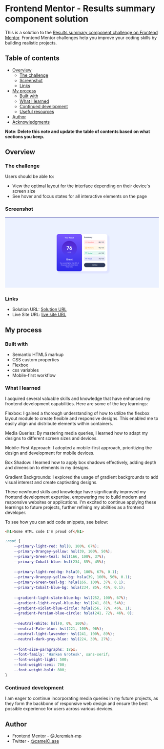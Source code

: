 # Frontend Mentor - Results summary component solution

This is a solution to the [Results summary component challenge on Frontend Mentor](https://www.frontendmentor.io/challenges/results-summary-component-CE_K6s0maV). Frontend Mentor challenges help you improve your coding skills by building realistic projects. 

## Table of contents

- [Overview](#overview)
  - [The challenge](#the-challenge)
  - [Screenshot](#screenshot)
  - [Links](#links)
- [My process](#my-process)
  - [Built with](#built-with)
  - [What I learned](#what-i-learned)
  - [Continued development](#continued-development)
  - [Useful resources](#useful-resources)
- [Author](#author)
- [Acknowledgments](#acknowledgments)

**Note: Delete this note and update the table of contents based on what sections you keep.**

## Overview

### The challenge

Users should be able to:

- View the optimal layout for the interface depending on their device's screen size
- See hover and focus states for all interactive elements on the page

### Screenshot

![](./design/screenshot.png)

### Links

- Solution URL: [Solution URL](https://github.com/camelCase-cc/frontend-mentor-result-summary-component)
- Live Site URL: [live site URL](https://camelcase-cc.github.io/frontend-mentor-result-summary-component/)

## My process

### Built with

- Semantic HTML5 markup
- CSS custom properties
- Flexbox
- css variables
- Mobile-first workflow

### What I learned

I acquired several valuable skills and knowledge that have enhanced my frontend development capabilities. Here are some of the key learnings:

Flexbox: I gained a thorough understanding of how to utilize the flexbox layout module to create flexible and responsive designs. This enabled me to easily align and distribute elements within containers.

Media Queries: By mastering media queries, I learned how to adapt my designs to different screen sizes and devices.

Mobile-First Approach: I adopted a mobile-first approach, prioritizing the design and development for mobile devices.

Box Shadow: I learned how to apply box shadows effectively, adding depth and dimension to elements in my designs. 

Gradient Backgrounds: I explored the usage of gradient backgrounds to add visual interest and create captivating designs.

These newfound skills and knowledge have significantly improved my frontend development expertise, empowering me to build modern and responsive websites or applications. I'm excited to continue applying these learnings to future projects, further refining my abilities as a frontend developer.

To see how you can add code snippets, see below:

```html
<h1>Some HTML code I'm proud of</h1>
```
```css
:root {
    --primary-light-red: hsl(0, 100%, 67%);
    --primary-Orangey-yellow: hsl(39, 100%, 56%);
    --primary-Green-teal: hsl(166, 100%, 37%);
    --primary-Cobalt-blue: hsl(234, 85%, 45%);

    --primary-light-red-bg: hsla(0, 100%, 67%, 0.1);
    --primary-Orangey-yellow-bg: hsla(39, 100%, 56%, 0.1);
    --primary-Green-teal-bg: hsla(166, 100%, 37%, 0.1);
    --primary-Cobalt-blue-bg: hsla(234, 85%, 45%, 0.1);

    --gradient-light-slate-blue-bg: hsl(252, 100%, 67%);
    --gradient-light-royal-blue-bg: hsl(241, 81%, 54%);
    --gradient-violet-blue-circle: hsla(256, 72%, 46%, 1);
    --gradient-Persian-blue-circle: hsla(241, 72%, 46%, 0);

    --neutral-White: hsl(0, 0%, 100%);
    --neutral-Pale-blue: hsl(221, 100%, 96%);
    --neutral-light-lavender: hsl(241, 100%, 89%);
    --neutral-dark-gray-blue: hsl(224, 30%, 27%);

    --font-size-paragraphs: 18px;
    --font-family: 'Hanken Grotesk', sans-serif;
    --font-weight-light: 500;
    --font-weight-semi: 700;
    --font-weight-bold: 800;
}
```

### Continued development

I am eager to continue incorporating media queries in my future projects, as they form the backbone of responsive web design and ensure the best possible experience for users across various devices.

## Author
- Frontend Mentor - [@Jeremiah-mp](https://www.frontendmentor.io/profile/Jeremiah-mp)
- Twitter - [@camelC_ase](https://twitter.com/camelC_ase)
